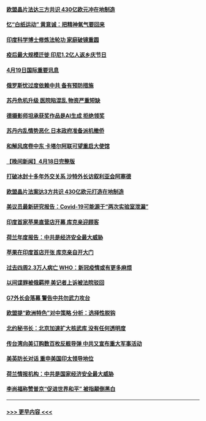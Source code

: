 #### [欧盟晶片法达三方共识 430亿欧元冲在地制造](../pages/prog202/a103694603.md?t=04200643) 
#### [忆“白纸运动” 黄意诚：把精神氧气要回来](../pages/prog202/a103694601.md?t=04200643) 
#### [印度科学博士修炼法轮功 家庭破镜重圆](../pages/prog202/a103694452.md?t=04200643) 
#### [疫后最大规模迁徙 印尼1.2亿人返乡庆节日](../pages/prog202/a103694410.md?t=04200643) 
#### [4月19日国际重要讯息](../pages/prog202/a103694391.md?t=04200643) 
#### [俄罗斯忧过度依赖中共 备有预防措施](../pages/prog202/a103694374.md?t=04200643) 
#### [苏丹危机升级 医院陷混乱 物资严重短缺](../pages/prog202/a103694369.md?t=04200643) 
#### [德摄影师坦承获奖作品是AI生成 拒绝领奖](../pages/prog202/a103694366.md?t=04200643) 
#### [苏丹内乱情势恶化 日本政府准备派机撤侨](../pages/prog202/a103694297.md?t=04200643) 
#### [和解风席卷中东 卡塔尔阿联可望重启大使馆](../pages/prog202/a103694219.md?t=04200643) 
#### [【晚间新闻】4月18日完整版](../pages/prog202/a103694120.md?t=04200643) 
#### [打破冰封十多年外交关系 沙特外长访叙利亚会阿塞德](../pages/prog202/a103694182.md?t=04200643) 
#### [欧盟晶片法案达3方共识 430亿欧元打造在地制造](../pages/prog202/a103694156.md?t=04200643) 
#### [美议员最新研究报告：Covid-19可能源于“两次实验室泄漏”](../pages/prog202/a103694123.md?t=04200643) 
#### [印度首家苹果直营店开幕 库克亲迎顾客](../pages/prog202/a103694136.md?t=04200643) 
#### [荷兰年度报告：中共是经济安全最大威胁](../pages/prog202/a103693997.md?t=04200643) 
#### [苹果在印度首店开张 库克亲自开大门](../pages/prog202/a103694005.md?t=04200643) 
#### [过去四周2.3万人病亡 WHO：新冠疫情或有更多麻烦](../pages/prog202/a103694013.md?t=04200643) 
#### [以间谍罪被俄羁押 美记者上诉被法院驳回](../pages/prog202/a103694001.md?t=04200643) 
#### [G7外长会落幕 警告中共勿武力攻台](../pages/prog202/a103694000.md?t=04200643) 
#### [欧盟提“欧洲特色”对中策略 分析：选择性脱钩](../pages/prog202/a103693999.md?t=04200643) 
#### [北约秘书长：北京加速扩大核武库 没有任何透明度](../pages/prog202/a103693906.md?t=04200643) 
#### [传台湾向美订购数百枚反舰导弹 中共又宣布重大军事活动](../pages/prog202/a103693884.md?t=04200643) 
#### [美英防长对话 重申美国印太领导地位](../pages/prog202/a103693827.md?t=04200643) 
#### [荷兰情报机构：中共是国家经济安全最大威胁](../pages/prog202/a103693828.md?t=04200643) 
#### [李尚福称赞普京“促进世界和平” 被指颠倒黑白](../pages/prog202/a103693682.md?t=04200643) 

----
#### [ >>> 更早内容 <<< ](../indexes/prog202-earlier.md)
